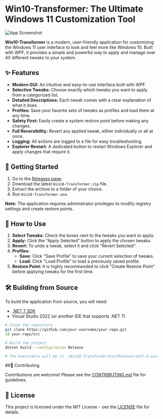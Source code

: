 # Win10-Transformer: The Ultimate Windows 11 Customization Tool

![App Screenshot](https://i.imgur.com/your-screenshot.png) <!-- Placeholder -->

**Win10-Transformer** is a modern, user-friendly application for customizing the Windows 11 user interface to look and feel more like Windows 10. Built with WPF, it provides a simple and powerful way to apply and manage over 40 different tweaks to your system.

## ✨ Features

- **Modern GUI:** An intuitive and easy-to-use interface built with WPF.
- **Selective Tweaks:** Choose exactly which tweaks you want to apply from a categorized list.
- **Detailed Descriptions:** Each tweak comes with a clear explanation of what it does.
- **Profiles:** Save your favorite sets of tweaks as profiles and load them at any time.
- **Safety First:** Easily create a system restore point before making any changes.
- **Full Reversibility:** Revert any applied tweak, either individually or all at once.
- **Logging:** All actions are logged to a file for easy troubleshooting.
- **Explorer Restart:** A dedicated button to restart Windows Explorer and apply changes that require it.

## 🚀 Getting Started

1.  Go to the [Releases page](https://github.com/your-username/your-repo/releases).
2.  Download the latest `Win10-Transformer.zip` file.
3.  Extract the archive to a folder of your choice.
4.  Run `Win10-Transformer.exe`.

**Note:** The application requires administrator privileges to modify registry settings and create restore points.

## 📖 How to Use

1.  **Select Tweaks:** Check the boxes next to the tweaks you want to apply.
2.  **Apply:** Click the "Apply Selected" button to apply the chosen tweaks.
3.  **Revert:** To undo a tweak, select it and click "Revert Selected".
4.  **Profiles:**
    -   **Save:** Click "Save Profile" to save your current selection of tweaks.
    -   **Load:** Click "Load Profile" to load a previously saved profile.
5.  **Restore Point:** It is highly recommended to click "Create Restore Point" before applying tweaks for the first time.

## 🛠️ Building from Source

To build the application from source, you will need:

-   [.NET 7 SDK](https://dotnet.microsoft.com/download/dotnet/7.0)
-   Visual Studio 2022 (or another IDE that supports .NET 7)

```bash
# Clone the repository
git clone https://github.com/your-username/your-repo.git
cd your-repo/src

# Build the project
dotnet build --configuration Release

# The executable will be in ./Win10-Transformer/bin/Release/net7.0-windows/
```

##🤝 Contributing

Contributions are welcome! Please see the [CONTRIBUTING.md](CONTRIBUTING.md) file for guidelines.

## 📄 License

This project is licensed under the MIT License - see the [LICENSE](LICENSE) file for details.
